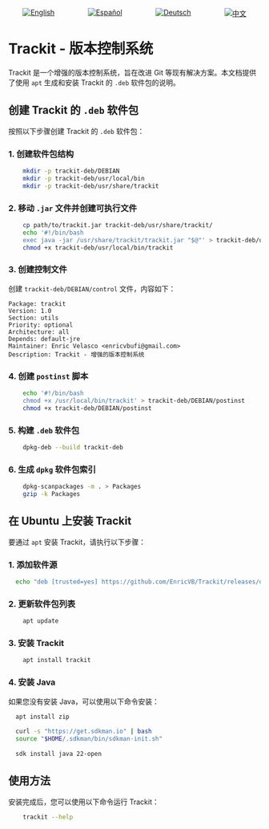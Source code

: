 
<p align="center" style="display: flex; justify-content: space-around; gap: 10px;">
  <a href="https://github.com/EnricVB/Trackit/tree/master/docs/README_en.md">
    <img src="https://img.shields.io/badge/lang-en-red.svg" alt="English">
  </a>
  <a href="https://github.com/EnricVB/Trackit/tree/master/docs/README_es.md">
    <img src="https://img.shields.io/badge/lang-es-yellow.svg" alt="Español">
  </a>
  <a href="https://github.com/EnricVB/Trackit/tree/master/docs/README_de.md">
    <img src="https://img.shields.io/badge/lang-de-blue.svg" alt="Deutsch">
  </a>
  <a href="https://github.com/EnricVB/Trackit/tree/master/docs/README_zh.md">
    <img src="https://img.shields.io/badge/lang-zh--cn-orange.svg" alt="中文">
  </a>
</p>

# Trackit - 版本控制系统

Trackit 是一个增强的版本控制系统，旨在改进 Git 等现有解决方案。本文档提供了使用 `apt` 生成和安装 Trackit 的 `.deb` 软件包的说明。

## 创建 Trackit 的 `.deb` 软件包

按照以下步骤创建 Trackit 的 `.deb` 软件包：

### 1. 创建软件包结构
```bash
    mkdir -p trackit-deb/DEBIAN
    mkdir -p trackit-deb/usr/local/bin
    mkdir -p trackit-deb/usr/share/trackit
```

### 2. 移动 `.jar` 文件并创建可执行文件
```bash
    cp path/to/trackit.jar trackit-deb/usr/share/trackit/
    echo '#!/bin/bash
    exec java -jar /usr/share/trackit/trackit.jar "$@"' > trackit-deb/usr/local/bin/trackit
    chmod +x trackit-deb/usr/local/bin/trackit
```

### 3. 创建控制文件
创建 `trackit-deb/DEBIAN/control` 文件，内容如下：
```
Package: trackit
Version: 1.0
Section: utils
Priority: optional
Architecture: all
Depends: default-jre
Maintainer: Enric Velasco <enricvbufi@gmail.com>
Description: Trackit - 增强的版本控制系统
```

### 4. 创建 `postinst` 脚本
```bash
    echo '#!/bin/bash
    chmod +x /usr/local/bin/trackit' > trackit-deb/DEBIAN/postinst
    chmod +x trackit-deb/DEBIAN/postinst
```

### 5. 构建 `.deb` 软件包
```bash
    dpkg-deb --build trackit-deb
```

### 6. 生成 `dpkg` 软件包索引
```bash
    dpkg-scanpackages -m . > Packages
    gzip -k Packages
```

## 在 Ubuntu 上安装 Trackit

要通过 `apt` 安装 Trackit，请执行以下步骤：

### 1. 添加软件源
```bash
  echo "deb [trusted=yes] https://github.com/EnricVB/Trackit/releases/download/VERSION_TO_DOWNLOAD ./" | tee /etc/apt/sources.list.d/trackit.list
```

### 2. 更新软件包列表
```bash
    apt update
```

### 3. 安装 Trackit
```bash
    apt install trackit
```

### 4. 安装 Java
如果您没有安装 Java，可以使用以下命令安装：

```bash
  apt install zip
    
  curl -s "https://get.sdkman.io" | bash
  source "$HOME/.sdkman/bin/sdkman-init.sh"
    
  sdk install java 22-open
```

## 使用方法
安装完成后，您可以使用以下命令运行 Trackit：
```bash
    trackit --help
```
